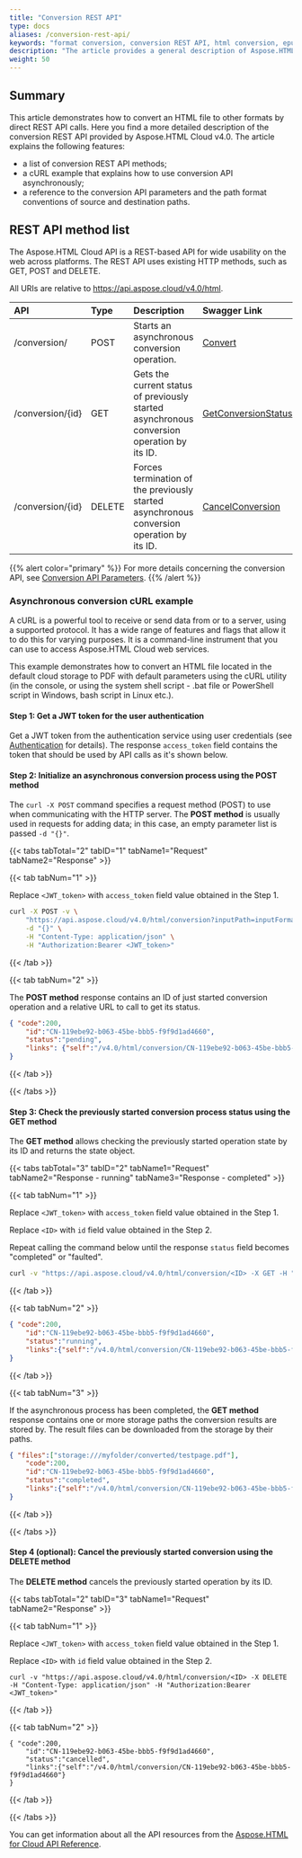 ```yaml
---
title: "Conversion REST API"
type: docs
aliases: /conversion-rest-api/
keywords: "format conversion, conversion REST API, html conversion, epub conversion, mhtml conversion, asynchronous conversion, conversion SDK, convert html to pdf, convert html to xps, convert html to doc, convert html to jpeg, convert html to png, convert html to tiff, Python, Java, .NET,  C#, Android, Swift, Perl, Node.js"
description: "The article provides a general description of Aspose.HTML Cloud REST API conversion features. Also SDKs are available in C#, Java, C++, Python, PHP, Ruby, Swift, Java/Android and more to help developers speed up their development."
weight: 50
---
```


## **Summary**

This article demonstrates how to convert an HTML file to other formats by direct REST API calls. Here you find a more detailed description of the conversion REST API provided by Aspose.HTML Cloud v4.0. The article explains the following features:

- a list of conversion REST API methods;
- a cURL example that explains how to use conversion API asynchronously;
- a reference to the conversion API parameters and the path format conventions of source and destination paths.



## **REST API method list**

The Aspose.HTML Cloud API is a REST-based API for wide usability on the web across platforms. The REST API uses existing HTTP methods, such as GET, POST and DELETE.

All URIs are relative to https://api.aspose.cloud/v4.0/html.

| **API**          | **Type** | **Description**                                              | **Swagger Link**                                             |
| :--------------- | :------- | :----------------------------------------------------------- | :----------------------------------------------------------- |
| /conversion/     | POST     | Starts an asynchronous conversion operation.                 | [Convert](https://apireference.aspose.cloud/html/#/Conversion/Convert) |
| /conversion/{id} | GET      | Gets the current status of previously started asynchronous conversion operation by its ID. | [GetConversionStatus](https://apireference.aspose.cloud/html/#/Conversion/GetConversionStatus) |
| /conversion/{id} | DELETE   | Forces termination of the previously started asynchronous conversion operation by its ID. | [CancelConversion](https://apireference.aspose.cloud/html/#/Conversion/CancelConversion) |

{{% alert color="primary" %}} 
For more details concerning the conversion API, see  [Conversion API Parameters](/html/conversion-rest-api/conversion-params/).
{{% /alert %}}  



### **Asynchronous conversion cURL example**

A cURL is a  powerful tool to receive or send data from or to a server, using a supported protocol. It has a wide range of features and flags that allow it to do this for varying purposes. It is a command-line instrument that you can use to access Aspose.HTML Cloud web services. 

This example demonstrates how to convert an HTML file located in the default cloud storage to PDF with default parameters using the cURL utility (in the console, or using the system shell script - .bat file or PowerShell script in Windows, bash script in Linux etc.).

#### **Step 1: Get a JWT token for the user authentication**  

Get a JWT token from the authentication service using user credentials (see [Authentication](/html/getting-started/authentication/) for details). The response `access_token` field contains the token that should be used by API calls as it's shown below. 

#### **Step 2: Initialize an asynchronous conversion process using the POST method**

The `curl -X POST` command specifies a request method (POST) to use when communicating with the HTTP server. The **POST method** is usually used in requests for adding data; in this case, an empty parameter list is passed `-d "{}"`.

{{< tabs tabTotal="2" tabID="1" tabName1="Request" tabName2="Response" >}}

{{< tab tabNum="1" >}}

Replace `<JWT_token>` with  `access_token` field value obtained in the Step 1.

```bash
curl -X POST -v \
	"https://api.aspose.cloud/v4.0/html/conversion?inputPath=inputFormat=pdf&storage:///myfolder/testpage.html&outputPath=storage:///myfolder/converted/testpage.pdf" \
    -d "{}" \
    -H "Content-Type: application/json" \
    -H "Authorization:Bearer <JWT_token>"
```

{{< /tab >}}

{{< tab tabNum="2" >}}

 The **POST method** response contains an ID of just started conversion operation and a relative URL to call to get its status. 

```json
{ "code":200,
	"id":"CN-119ebe92-b063-45be-bbb5-f9f9d1ad4660",
	"status":"pending",
	"links": {"self":"/v4.0/html/conversion/CN-119ebe92-b063-45be-bbb5-f9f9d1ad4660" }
}
```

{{< /tab >}}

{{< /tabs >}}


#### **Step 3: Check the previously started conversion process status using the GET method**

The **GET method** allows checking the previously started operation state by its ID and returns the state object.

{{< tabs tabTotal="3" tabID="2" tabName1="Request" tabName2="Response - running" tabName3="Response - completed" >}}

{{< tab tabNum="1" >}}

Replace `<JWT_token>` with  `access_token` field value obtained in the Step 1.

Replace  `<ID>` with `id` field value obtained in the Step 2.

Repeat calling the command below until the response `status` field becomes "completed" or "faulted".

```bash
curl -v "https://api.aspose.cloud/v4.0/html/conversion/<ID> -X GET -H "Content-Type: application/json" -H "Authorization:Bearer <JWT_token>"
```

{{< /tab >}}

{{< tab tabNum="2" >}}

```json
{ "code":200,
	"id":"CN-119ebe92-b063-45be-bbb5-f9f9d1ad4660",
	"status":"running",
	"links":{"self":"/v4.0/html/conversion/CN-119ebe92-b063-45be-bbb5-f9f9d1ad4660"}
}
```

{{< /tab >}}

{{< tab tabNum="3" >}}

If the asynchronous process has been completed, the **GET method** response contains one or more storage paths the conversion results are stored by. The result files can be downloaded from the storage by their paths.

```json
{ "files":["storage:///myfolder/converted/testpage.pdf"],
	"code":200,
	"id":"CN-119ebe92-b063-45be-bbb5-f9f9d1ad4660",
	"status":"completed",
	"links":{"self":"/v4.0/html/conversion/CN-119ebe92-b063-45be-bbb5-f9f9d1ad4660"}
}
```

{{< /tab >}}

{{< /tabs >}}



#### **Step 4 (optional): Cancel the previously started conversion using the DELETE method**

The **DELETE method** cancels the previously started operation by its ID.

{{< tabs tabTotal="2" tabID="3" tabName1="Request" tabName2="Response" >}}

{{< tab tabNum="1" >}}

Replace `<JWT_token>` with  `access_token` field value obtained in the Step 1.

Replace  `<ID>` with `id` field value obtained in the Step 2.

```
curl -v "https://api.aspose.cloud/v4.0/html/conversion/<ID> -X DELETE -H "Content-Type: application/json" -H "Authorization:Bearer <JWT_token>"
```

{{< /tab >}}

{{< tab tabNum="2" >}}

```
{ "code":200,
	"id":"CN-119ebe92-b063-45be-bbb5-f9f9d1ad4660",
	"status":"cancelled",
	"links":{"self":"/v4.0/html/conversion/CN-119ebe92-b063-45be-bbb5-f9f9d1ad4660"}
}
```

{{< /tab >}}

{{< /tabs >}}



You can get information about all the API resources from the [Aspose.HTML for Cloud API Reference](https://apireference.aspose.cloud/html/).


